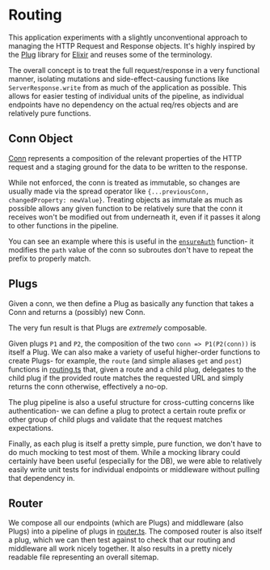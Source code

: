 # Routing

This application experiments with a slightly unconventional approach to managing the HTTP Request and Response objects. It's highly inspired by the [Plug](https://hexdocs.pm/plug/readme.html) library for [Elixir](https://elixir-lang.org/) and reuses some of the terminology.

The overall concept is to treat the full request/response in a very functional manner, isolating mutations and side-effect-causing functions like `ServerResponse.write` from as much of the application as possible. This allows for easier testing of individual units of the pipeline, as individual endpoints have no dependency on the actual req/res objects and are relatively pure functions.

## Conn Object

[Conn](conn.ts) represents a composition of the relevant properties of the HTTP request and a staging ground for the data to be written to the response. 

While not enforced, the conn is treated as immutable, so changes are usually made via the spread operator like `{...previousConn, changedProperty: newValue}`. Treating objects as immutale as much as possible allows any given function to be relatively sure that the conn it receives won't be modified out from underneath it, even if it passes it along to other functions in the pipeline.

You can see an example where this is useful in the [`ensureAuth`](../auth.ts) function- it modifies the `path` value of the conn so subroutes don't have to repeat the prefix to properly match.

## Plugs
Given a conn, we then define a Plug as basically any function that takes a Conn and returns a (possibly) new Conn.

The very fun result is that Plugs are _extremely_ composable.

Given plugs `P1` and `P2`, the composition of the two `conn => P1(P2(conn))` is itself a Plug. We can also make a variety of useful higher-order functions to create Plugs- for example, the `route` (and simple aliases `get` and `post`) functions in [routing.ts](routing.ts) that, given a route and a child plug, delegates to the child plug if the provided route matches the requested URL and simply returns the conn otherwise, effectively a no-op.

The plug pipeline is also a useful structure for cross-cutting concerns like authentication- we can define a plug to protect a certain route prefix or other group of child plugs and validate that the request matches expectations.

Finally, as each plug is itself a pretty simple, pure function, we don't have to do much mocking to test most of them. While a mocking library could certainly have been useful (especially for the DB), we were able to relatively easily write unit tests for individual endpoints or middleware without pulling that dependency in.

## Router

We compose all our endpoints (which are Plugs) and middleware (also Plugs) into a pipeline of plugs in [router.ts](router.ts). The composed router is also itself a plug, which we can then test against to check that our routing and middleware all work nicely together. It also results in a pretty nicely readable file representing an overall sitemap.
